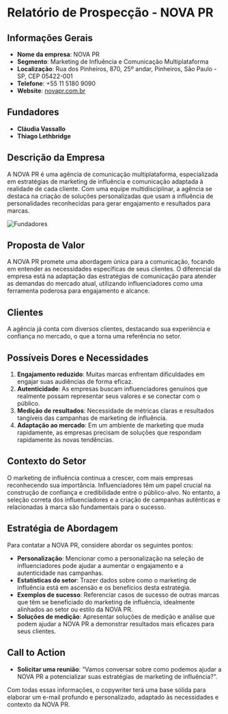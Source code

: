 # Relatório de Prospecção - NOVA PR

## Informações Gerais
- **Nome da empresa**: NOVA PR
- **Segmento**: Marketing de Influência e Comunicação Multiplataforma
- **Localização**: Rua dos Pinheiros, 870, 25º andar, Pinheiros, São Paulo - SP, CEP 05422-001
- **Telefone**: +55 11 5180 9090
- **Website**: [novapr.com.br](http://www.novapr.com.br)

## Fundadores
- **Cláudia Vassallo**
- **Thiago Lethbridge**

## Descrição da Empresa
A NOVA PR é uma agência de comunicação multiplataforma, especializada em estratégias de marketing de influência e comunicação adaptada à realidade de cada cliente. Com uma equipe multidisciplinar, a agência se destaca na criação de soluções personalizadas que usam a influência de personalidades reconhecidas para gerar engajamento e resultados para marcas.

![Fundadores](https://novapr.com.br/assets/img/home/section2/clau-tiago.png)

## Proposta de Valor
A NOVA PR promete uma abordagem única para a comunicação, focando em entender as necessidades específicas de seus clientes. O diferencial da empresa está na adaptação das estratégias de comunicação para atender as demandas do mercado atual, utilizando influenciadores como uma ferramenta poderosa para engajamento e alcance.

## Clientes
A agência já conta com diversos clientes, destacando sua experiência e confiança no mercado, o que a torna uma referência no setor. 

## Possíveis Dores e Necessidades
1. **Engajamento reduzido**: Muitas marcas enfrentam dificuldades em engajar suas audiências de forma eficaz.
2. **Autenticidade**: As empresas buscam influenciadores genuínos que realmente possam representar seus valores e se conectar com o público.
3. **Medição de resultados**: Necessidade de métricas claras e resultados tangíveis das campanhas de marketing de influência.
4. **Adaptação ao mercado**: Em um ambiente de marketing que muda rapidamente, as empresas precisam de soluções que respondam rapidamente às novas tendências.

## Contexto do Setor
O marketing de influência continua a crescer, com mais empresas reconhecendo sua importância. Influenciadores têm um papel crucial na construção de confiança e credibilidade entre o público-alvo. No entanto, a seleção correta dos influenciadores e a criação de campanhas autênticas e relacionadas à marca são fundamentais para o sucesso.

## Estratégia de Abordagem
Para contatar a NOVA PR, considere abordar os seguintes pontos:

- **Personalização**: Mencionar como a personalização na seleção de influenciadores pode ajudar a aumentar o engajamento e a autenticidade nas campanhas.
- **Estatísticas do setor**: Trazer dados sobre como o marketing de influência está em ascensão e os benefícios desta estratégia.
- **Exemplos de sucesso**: Referenciar casos de sucesso de outras marcas que têm se beneficiado do marketing de influência, idealmente alinhados ao setor ou estilo da NOVA PR.
- **Soluções de medição**: Apresentar soluções de medição e análise que podem ajudar a NOVA PR a demonstrar resultados mais eficazes para seus clientes.

## Call to Action
- **Solicitar uma reunião**: “Vamos conversar sobre como podemos ajudar a NOVA PR a potencializar suas estratégias de marketing de influência?”.

Com todas essas informações, o copywriter terá uma base sólida para elaborar um e-mail profundo e personalizado, adaptado às necessidades e contexto da NOVA PR.